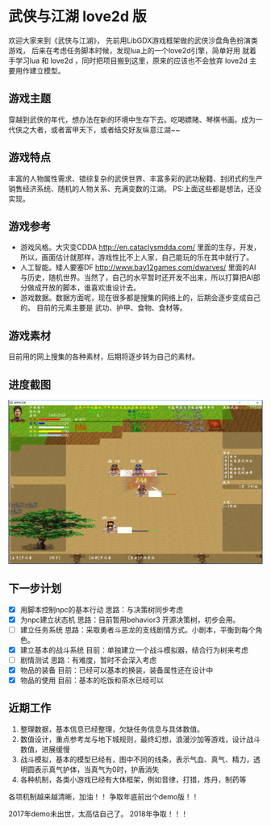 ﻿# 武侠与江湖 love2d 版
欢迎大家来到《武侠与江湖》，
先前用LibGDX游戏框架做的武侠沙盘角色扮演类游戏，
后来在考虑任务脚本时候，发现lua上的一个love2d引擎，简单好用
就着手学习lua 和 love2d ，同时把项目搬到这里，原来的应该也不会放弃
love2d 主要用作建立模型。

## 游戏主题
穿越到武侠的年代，想办法在新的环境中生存下去。吃喝嫖赌、琴棋书画。成为一代侠之大者，或者富甲天下，或者结交好友纵意江湖~~

## 游戏特点
丰富的人物属性需求、错综复杂的武侠世界、丰富多彩的武功秘籍、封闭式的生产销售经济系统、随机的人物关系、充满变数的江湖。
PS:上面这些都是想法，还没实现。

## 游戏参考
* 游戏风格。大灾变CDDA http://en.cataclysmdda.com/ 里面的生存，开发，所以，画面估计就那样，游戏性比不上人家，自己能玩的乐在其中就行了。
* 人工智能。矮人要塞DF http://www.bay12games.com/dwarves/ 里面的AI与历史，随机世界。当然了，自己的水平暂时还开发不出来，所以打算把AI部分做成开放的脚本，谁喜欢谁设计去。
* 游戏数据。数据方面呢，现在很多都是搜集的网络上的，后期会逐步变成自己的。 目前的元素主要是 武功、护甲、食物、食材等。

## 游戏素材
目前用的网上搜集的各种素材，后期将逐步转为自己的素材。


## 进度截图

![目前进度](doc/20180308.png)
## 下一步计划
- [X] 用脚本控制npc的基本行动 思路：与决策树同步考虑
- [X] 为npc建立状态机     思路：目前暂用behavior3 开源决策树，初步会用。
- [ ] 建立任务系统        思路：采取勇者斗恶龙的支线剧情方式。小剧本，平衡到每个角色。
- [X] 建立基本的战斗系统     目前：单独建立一个战斗模拟器，结合行为树来考虑
- [ ] 剧情测试          思路：有难度，暂时不会深入考虑
- [x] 物品的装备     目前：已经可以基本的换装，装备属性还在设计中
- [X] 物品的使用     目前：基本的吃饭和茶水已经可以

## 近期工作
1. 整理数据，基本信息已经整理，欠缺任务信息与具体数值。
2. 数值设计，重点参考龙与地下城规则，最终幻想，浪漫沙加等游戏，设计战斗数值，进展缓慢
3. 战斗模拟，基本的模型已经有，图中不同的线条，表示气血、真气、精力，透明圆表示真气护体，当真气为0时，护盾消失
4. 各种机制，各类小游戏已经有大体框架，例如音律，打猎，炼丹，制药等

各项机制越来越清晰，加油！！ 争取年底前出个demo版！！

2017年demo未出世，太高估自己了。
2018年争取！！！
